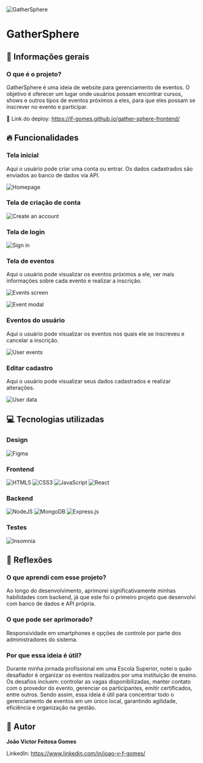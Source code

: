 ![GatherSphere](https://i.imgur.com/1XFr3rw.jpg)

# GatherSphere

## 📘 Informações gerais

### O que é o projeto?

GatherSphere é uma ideia de website para gerenciamento de eventos. O objetivo é oferecer um lugar onde usuários possam encontrar cursos, shows e outros tipos de eventos próximos a eles, para que eles possam se inscrever no evento e participar.

🚀 Link do deploy: https://jf-gomes.github.io/gather-sphere-frontend/

## 🔥 Funcionalidades

### Tela inicial

Aqui o usuário pode criar uma conta ou entrar. Os dados cadastrados são enviados ao banco de dados via API.

![Homepage](https://i.imgur.com/mxFEJkK.jpg)

### Tela de criação de conta

![Create an account](https://i.imgur.com/UEEu0DB.jpg)

### Tela de login

![Sign in](https://i.imgur.com/SXwgCj8.jpg)

### Tela de eventos

Aqui o usuário pode visualizar os eventos próximos a ele, ver mais informações sobre cada evento e realizar a inscrição.

![Events screen](https://i.imgur.com/VSWGsBb.jpg)

![Event modal](https://i.imgur.com/GS1OJDs.jpg)

### Eventos do usuário

Aqui o usuário pode visualizar os eventos nos quais ele se inscreveu e cancelar a inscrição.

![User events](https://i.imgur.com/FLxDnDR.jpg)

### Editar cadastro

Aqui o usuário pode visualizar seus dados cadastrados e realizar alterações.

![User data](https://i.imgur.com/2kqJeds.jpg)

## 💻 Tecnologias utilizadas

### Design

![Figma](https://img.shields.io/badge/figma-%23F24E1E.svg?style=for-the-badge&logo=figma&logoColor=white)

### Frontend

![HTML5](https://img.shields.io/badge/html5-%23E34F26.svg?style=for-the-badge&logo=html5&logoColor=white)
![CSS3](https://img.shields.io/badge/css3-%231572B6.svg?style=for-the-badge&logo=css3&logoColor=white)
![JavaScript](https://img.shields.io/badge/javascript-%23323330.svg?style=for-the-badge&logo=javascript&logoColor=%23F7DF1E)
![React](https://img.shields.io/badge/react-%2320232a.svg?style=for-the-badge&logo=react&logoColor=%2361DAFB)

### Backend

![NodeJS](https://img.shields.io/badge/node.js-6DA55F?style=for-the-badge&logo=node.js&logoColor=white)
![MongoDB](https://img.shields.io/badge/MongoDB-%234ea94b.svg?style=for-the-badge&logo=mongodb&logoColor=white)
![Express.js](https://img.shields.io/badge/express.js-%23404d59.svg?style=for-the-badge&logo=express&logoColor=%2361DAFB)

### Testes

![Insomnia](https://img.shields.io/badge/Insomnia-black?style=for-the-badge&logo=insomnia&logoColor=5849BE)

## 🤔 Reflexões

### O que aprendi com esse projeto?

Ao longo do desenvolvimento, aprimorei significativamente minhas habilidades com backend, já que este foi o primeiro projeto que desenvolvi com banco de dados e API própria.

### O que pode ser aprimorado?

Responsividade em smartphones e opções de controle por parte dos administradores do sistema.

### Por que essa ideia é útil?

Durante minha jornada profissional em uma Escola Superior, notei o quão desafiador é organizar os eventos realizados por uma instituição de ensino. Os desafios incluem: controlar as vagas disponibilizadas, manter contato com o provedor do evento, gerenciar os participantes, emitir certificados, entre outros. Sendo assim, essa ideia é útil para concentrar todo o gerenciamento de eventos em um único local, garantindo agilidade, eficiência e organização na gestão.

## 👨 Autor

**João Víctor Feitosa Gomes**

LinkedIn: https://www.linkedin.com/in/joao-v-f-gomes/
